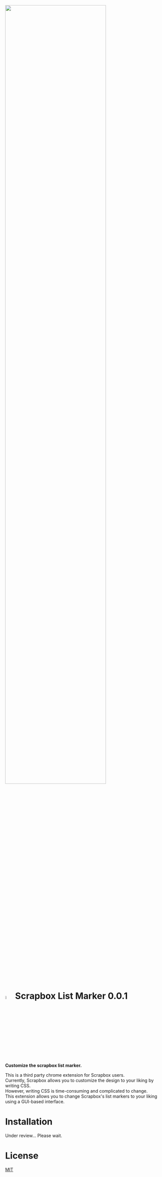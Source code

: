 <img src="https://user-images.githubusercontent.com/56141035/142189456-8b0ed095-a2ca-4f90-a618-679c8f5ee495.png" width=80%>

# <img src="https://user-images.githubusercontent.com/56141035/142188980-988dc6f8-2c4c-4158-8573-d12a5be04479.png" width=5%> Scrapbox List Marker 0.0.1
<b>Customize the scrapbox list marker.</b>

This is a third party chrome extension for Scrapbox users.<br>
Currently, Scrapbox allows you to customize the design to your liking by writing CSS.<br>
However, writing CSS is time-consuming and complicated to change.<br>
This extension allows you to change Scrapbox's list markers to your liking using a GUI-based interface.

# Installation
Under review... Please wait.

# License
[MIT](https://opensource.org/licenses/MIT)
